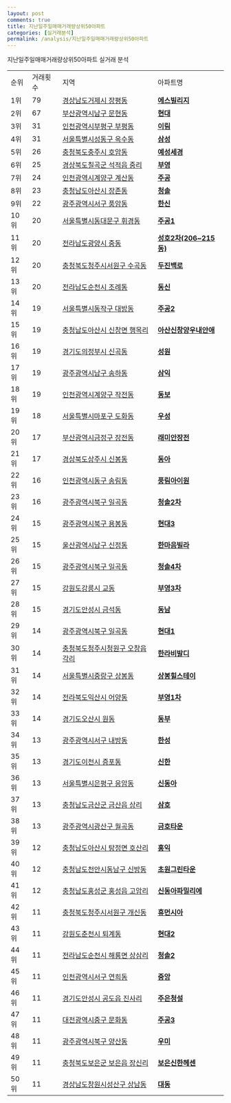 ```yaml
---
layout: post
comments: true
title: 지난일주일매매거래량상위50아파트
categories: [실거래분석]
permalink: /analysis/지난일주일매매거래량상위50아파트
---
```


지난일주일매매거래량상위50아파트 실거래 분석

<table>
  <tr>
    <td>순위</td>
    <td>거래횟수</td>
    <td>지역</td>
    <td>아파트명</td>
  </tr>

  <tr>
    <td>1위</td>
    <td>79</td>
    <td><a href="/apt/경상남도거제시장평동">경상남도거제시 장평동</a></td>
    <td colspan="4" style="font-weight: bold;"><a href="https://search.naver.com/search.naver?query=장평동 에스빌리지">에스빌리지</a></td>
  </tr>

  <tr>
    <td>2위</td>
    <td>67</td>
    <td><a href="/apt/부산광역시남구문현동">부산광역시남구 문현동</a></td>
    <td colspan="4" style="font-weight: bold;"><a href="https://search.naver.com/search.naver?query=문현동 현대">현대</a></td>
  </tr>

  <tr>
    <td>3위</td>
    <td>31</td>
    <td><a href="/apt/인천광역시부평구부평동">인천광역시부평구 부평동</a></td>
    <td colspan="4" style="font-weight: bold;"><a href="https://search.naver.com/search.naver?query=부평동 이림">이림</a></td>
  </tr>

  <tr>
    <td>4위</td>
    <td>31</td>
    <td><a href="/apt/서울특별시성동구옥수동">서울특별시성동구 옥수동</a></td>
    <td colspan="4" style="font-weight: bold;"><a href="https://search.naver.com/search.naver?query=옥수동 삼성">삼성</a></td>
  </tr>

  <tr>
    <td>5위</td>
    <td>26</td>
    <td><a href="/apt/충청북도충주시호암동">충청북도충주시 호암동</a></td>
    <td colspan="4" style="font-weight: bold;"><a href="https://search.naver.com/search.naver?query=호암동 예성세경">예성세경</a></td>
  </tr>

  <tr>
    <td>6위</td>
    <td>25</td>
    <td><a href="/apt/경상북도칠곡군석적읍 중리">경상북도칠곡군 석적읍 중리</a></td>
    <td colspan="4" style="font-weight: bold;"><a href="https://search.naver.com/search.naver?query=석적읍 중리 부영">부영</a></td>
  </tr>

  <tr>
    <td>7위</td>
    <td>24</td>
    <td><a href="/apt/인천광역시계양구계산동">인천광역시계양구 계산동</a></td>
    <td colspan="4" style="font-weight: bold;"><a href="https://search.naver.com/search.naver?query=계산동 주공">주공</a></td>
  </tr>

  <tr>
    <td>8위</td>
    <td>23</td>
    <td><a href="/apt/충청남도아산시장존동">충청남도아산시 장존동</a></td>
    <td colspan="4" style="font-weight: bold;"><a href="https://search.naver.com/search.naver?query=장존동 청솔">청솔</a></td>
  </tr>

  <tr>
    <td>9위</td>
    <td>22</td>
    <td><a href="/apt/광주광역시서구풍암동">광주광역시서구 풍암동</a></td>
    <td colspan="4" style="font-weight: bold;"><a href="https://search.naver.com/search.naver?query=풍암동 한신">한신</a></td>
  </tr>

  <tr>
    <td>10위</td>
    <td>20</td>
    <td><a href="/apt/서울특별시동대문구휘경동">서울특별시동대문구 휘경동</a></td>
    <td colspan="4" style="font-weight: bold;"><a href="https://search.naver.com/search.naver?query=휘경동 주공1">주공1</a></td>
  </tr>

  <tr>
    <td>11위</td>
    <td>20</td>
    <td><a href="/apt/전라남도광양시중동">전라남도광양시 중동</a></td>
    <td colspan="4" style="font-weight: bold;"><a href="https://search.naver.com/search.naver?query=중동 성호2차(206~215동)">성호2차(206~215동)</a></td>
  </tr>

  <tr>
    <td>12위</td>
    <td>20</td>
    <td><a href="/apt/충청북도청주시서원구수곡동">충청북도청주시서원구 수곡동</a></td>
    <td colspan="4" style="font-weight: bold;"><a href="https://search.naver.com/search.naver?query=수곡동 두진백로">두진백로</a></td>
  </tr>

  <tr>
    <td>13위</td>
    <td>20</td>
    <td><a href="/apt/전라남도순천시조례동">전라남도순천시 조례동</a></td>
    <td colspan="4" style="font-weight: bold;"><a href="https://search.naver.com/search.naver?query=조례동 동신">동신</a></td>
  </tr>

  <tr>
    <td>14위</td>
    <td>19</td>
    <td><a href="/apt/서울특별시동작구대방동">서울특별시동작구 대방동</a></td>
    <td colspan="4" style="font-weight: bold;"><a href="https://search.naver.com/search.naver?query=대방동 주공2">주공2</a></td>
  </tr>

  <tr>
    <td>15위</td>
    <td>19</td>
    <td><a href="/apt/충청남도아산시신창면 행목리">충청남도아산시 신창면 행목리</a></td>
    <td colspan="4" style="font-weight: bold;"><a href="https://search.naver.com/search.naver?query=신창면 행목리 아산신창양우내안애">아산신창양우내안애</a></td>
  </tr>

  <tr>
    <td>16위</td>
    <td>19</td>
    <td><a href="/apt/경기도의정부시신곡동">경기도의정부시 신곡동</a></td>
    <td colspan="4" style="font-weight: bold;"><a href="https://search.naver.com/search.naver?query=신곡동 성원">성원</a></td>
  </tr>

  <tr>
    <td>17위</td>
    <td>19</td>
    <td><a href="/apt/광주광역시남구송하동">광주광역시남구 송하동</a></td>
    <td colspan="4" style="font-weight: bold;"><a href="https://search.naver.com/search.naver?query=송하동 삼익">삼익</a></td>
  </tr>

  <tr>
    <td>18위</td>
    <td>19</td>
    <td><a href="/apt/인천광역시계양구작전동">인천광역시계양구 작전동</a></td>
    <td colspan="4" style="font-weight: bold;"><a href="https://search.naver.com/search.naver?query=작전동 동보">동보</a></td>
  </tr>

  <tr>
    <td>19위</td>
    <td>18</td>
    <td><a href="/apt/서울특별시마포구도화동">서울특별시마포구 도화동</a></td>
    <td colspan="4" style="font-weight: bold;"><a href="https://search.naver.com/search.naver?query=도화동 우성">우성</a></td>
  </tr>

  <tr>
    <td>20위</td>
    <td>17</td>
    <td><a href="/apt/부산광역시금정구장전동">부산광역시금정구 장전동</a></td>
    <td colspan="4" style="font-weight: bold;"><a href="https://search.naver.com/search.naver?query=장전동 래미안장전">래미안장전</a></td>
  </tr>

  <tr>
    <td>21위</td>
    <td>17</td>
    <td><a href="/apt/경상북도상주시신봉동">경상북도상주시 신봉동</a></td>
    <td colspan="4" style="font-weight: bold;"><a href="https://search.naver.com/search.naver?query=신봉동 동아">동아</a></td>
  </tr>

  <tr>
    <td>22위</td>
    <td>16</td>
    <td><a href="/apt/인천광역시동구송림동">인천광역시동구 송림동</a></td>
    <td colspan="4" style="font-weight: bold;"><a href="https://search.naver.com/search.naver?query=송림동 풍림아이원">풍림아이원</a></td>
  </tr>

  <tr>
    <td>23위</td>
    <td>16</td>
    <td><a href="/apt/광주광역시북구일곡동">광주광역시북구 일곡동</a></td>
    <td colspan="4" style="font-weight: bold;"><a href="https://search.naver.com/search.naver?query=일곡동 청솔2차">청솔2차</a></td>
  </tr>

  <tr>
    <td>24위</td>
    <td>15</td>
    <td><a href="/apt/광주광역시북구용봉동">광주광역시북구 용봉동</a></td>
    <td colspan="4" style="font-weight: bold;"><a href="https://search.naver.com/search.naver?query=용봉동 현대3">현대3</a></td>
  </tr>

  <tr>
    <td>25위</td>
    <td>15</td>
    <td><a href="/apt/울산광역시남구신정동">울산광역시남구 신정동</a></td>
    <td colspan="4" style="font-weight: bold;"><a href="https://search.naver.com/search.naver?query=신정동 한마음빌라">한마음빌라</a></td>
  </tr>

  <tr>
    <td>26위</td>
    <td>15</td>
    <td><a href="/apt/광주광역시북구일곡동">광주광역시북구 일곡동</a></td>
    <td colspan="4" style="font-weight: bold;"><a href="https://search.naver.com/search.naver?query=일곡동 청솔4차">청솔4차</a></td>
  </tr>

  <tr>
    <td>27위</td>
    <td>15</td>
    <td><a href="/apt/강원도강릉시교동">강원도강릉시 교동</a></td>
    <td colspan="4" style="font-weight: bold;"><a href="https://search.naver.com/search.naver?query=교동 부영3차">부영3차</a></td>
  </tr>

  <tr>
    <td>28위</td>
    <td>15</td>
    <td><a href="/apt/경기도안성시금석동">경기도안성시 금석동</a></td>
    <td colspan="4" style="font-weight: bold;"><a href="https://search.naver.com/search.naver?query=금석동 동남">동남</a></td>
  </tr>

  <tr>
    <td>29위</td>
    <td>14</td>
    <td><a href="/apt/광주광역시북구일곡동">광주광역시북구 일곡동</a></td>
    <td colspan="4" style="font-weight: bold;"><a href="https://search.naver.com/search.naver?query=일곡동 현대1">현대1</a></td>
  </tr>

  <tr>
    <td>30위</td>
    <td>14</td>
    <td><a href="/apt/충청북도청주시청원구오창읍 각리">충청북도청주시청원구 오창읍 각리</a></td>
    <td colspan="4" style="font-weight: bold;"><a href="https://search.naver.com/search.naver?query=오창읍 각리 한라비발디">한라비발디</a></td>
  </tr>

  <tr>
    <td>31위</td>
    <td>14</td>
    <td><a href="/apt/서울특별시중랑구상봉동">서울특별시중랑구 상봉동</a></td>
    <td colspan="4" style="font-weight: bold;"><a href="https://search.naver.com/search.naver?query=상봉동 상봉힐스테이">상봉힐스테이</a></td>
  </tr>

  <tr>
    <td>32위</td>
    <td>14</td>
    <td><a href="/apt/전라북도익산시어양동">전라북도익산시 어양동</a></td>
    <td colspan="4" style="font-weight: bold;"><a href="https://search.naver.com/search.naver?query=어양동 부영1차">부영1차</a></td>
  </tr>

  <tr>
    <td>33위</td>
    <td>14</td>
    <td><a href="/apt/경기도오산시원동">경기도오산시 원동</a></td>
    <td colspan="4" style="font-weight: bold;"><a href="https://search.naver.com/search.naver?query=원동 동부">동부</a></td>
  </tr>

  <tr>
    <td>34위</td>
    <td>13</td>
    <td><a href="/apt/광주광역시서구내방동">광주광역시서구 내방동</a></td>
    <td colspan="4" style="font-weight: bold;"><a href="https://search.naver.com/search.naver?query=내방동 한성">한성</a></td>
  </tr>

  <tr>
    <td>35위</td>
    <td>13</td>
    <td><a href="/apt/경기도이천시증포동">경기도이천시 증포동</a></td>
    <td colspan="4" style="font-weight: bold;"><a href="https://search.naver.com/search.naver?query=증포동 신한">신한</a></td>
  </tr>

  <tr>
    <td>36위</td>
    <td>13</td>
    <td><a href="/apt/서울특별시은평구응암동">서울특별시은평구 응암동</a></td>
    <td colspan="4" style="font-weight: bold;"><a href="https://search.naver.com/search.naver?query=응암동 신동아">신동아</a></td>
  </tr>

  <tr>
    <td>37위</td>
    <td>13</td>
    <td><a href="/apt/충청남도금산군금산읍 상리">충청남도금산군 금산읍 상리</a></td>
    <td colspan="4" style="font-weight: bold;"><a href="https://search.naver.com/search.naver?query=금산읍 상리 삼호">삼호</a></td>
  </tr>

  <tr>
    <td>38위</td>
    <td>13</td>
    <td><a href="/apt/광주광역시광산구월곡동">광주광역시광산구 월곡동</a></td>
    <td colspan="4" style="font-weight: bold;"><a href="https://search.naver.com/search.naver?query=월곡동 금호타운">금호타운</a></td>
  </tr>

  <tr>
    <td>39위</td>
    <td>12</td>
    <td><a href="/apt/충청남도아산시탕정면 호산리">충청남도아산시 탕정면 호산리</a></td>
    <td colspan="4" style="font-weight: bold;"><a href="https://search.naver.com/search.naver?query=탕정면 호산리 홍익">홍익</a></td>
  </tr>

  <tr>
    <td>40위</td>
    <td>12</td>
    <td><a href="/apt/충청남도천안시동남구신방동">충청남도천안시동남구 신방동</a></td>
    <td colspan="4" style="font-weight: bold;"><a href="https://search.naver.com/search.naver?query=신방동 초원그린타운">초원그린타운</a></td>
  </tr>

  <tr>
    <td>41위</td>
    <td>12</td>
    <td><a href="/apt/충청남도홍성군홍성읍 고암리">충청남도홍성군 홍성읍 고암리</a></td>
    <td colspan="4" style="font-weight: bold;"><a href="https://search.naver.com/search.naver?query=홍성읍 고암리 신동아파밀리에">신동아파밀리에</a></td>
  </tr>

  <tr>
    <td>42위</td>
    <td>11</td>
    <td><a href="/apt/충청북도청주시서원구개신동">충청북도청주시서원구 개신동</a></td>
    <td colspan="4" style="font-weight: bold;"><a href="https://search.naver.com/search.naver?query=개신동 휴먼시아">휴먼시아</a></td>
  </tr>

  <tr>
    <td>43위</td>
    <td>11</td>
    <td><a href="/apt/강원도춘천시퇴계동">강원도춘천시 퇴계동</a></td>
    <td colspan="4" style="font-weight: bold;"><a href="https://search.naver.com/search.naver?query=퇴계동 현대2">현대2</a></td>
  </tr>

  <tr>
    <td>44위</td>
    <td>11</td>
    <td><a href="/apt/전라남도순천시해룡면 상삼리">전라남도순천시 해룡면 상삼리</a></td>
    <td colspan="4" style="font-weight: bold;"><a href="https://search.naver.com/search.naver?query=해룡면 상삼리 청솔2">청솔2</a></td>
  </tr>

  <tr>
    <td>45위</td>
    <td>11</td>
    <td><a href="/apt/인천광역시서구연희동">인천광역시서구 연희동</a></td>
    <td colspan="4" style="font-weight: bold;"><a href="https://search.naver.com/search.naver?query=연희동 중앙">중앙</a></td>
  </tr>

  <tr>
    <td>46위</td>
    <td>11</td>
    <td><a href="/apt/경기도안성시공도읍 진사리">경기도안성시 공도읍 진사리</a></td>
    <td colspan="4" style="font-weight: bold;"><a href="https://search.naver.com/search.naver?query=공도읍 진사리 주은청설">주은청설</a></td>
  </tr>

  <tr>
    <td>47위</td>
    <td>11</td>
    <td><a href="/apt/대전광역시중구문화동">대전광역시중구 문화동</a></td>
    <td colspan="4" style="font-weight: bold;"><a href="https://search.naver.com/search.naver?query=문화동 주공3">주공3</a></td>
  </tr>

  <tr>
    <td>48위</td>
    <td>11</td>
    <td><a href="/apt/광주광역시북구양산동">광주광역시북구 양산동</a></td>
    <td colspan="4" style="font-weight: bold;"><a href="https://search.naver.com/search.naver?query=양산동 우미">우미</a></td>
  </tr>

  <tr>
    <td>49위</td>
    <td>11</td>
    <td><a href="/apt/충청북도보은군보은읍 장신리">충청북도보은군 보은읍 장신리</a></td>
    <td colspan="4" style="font-weight: bold;"><a href="https://search.naver.com/search.naver?query=보은읍 장신리 보은신한헤센">보은신한헤센</a></td>
  </tr>

  <tr>
    <td>50위</td>
    <td>11</td>
    <td><a href="/apt/경상남도창원시성산구상남동">경상남도창원시성산구 상남동</a></td>
    <td colspan="4" style="font-weight: bold;"><a href="https://search.naver.com/search.naver?query=상남동 대동">대동</a></td>
  </tr>

</table>
